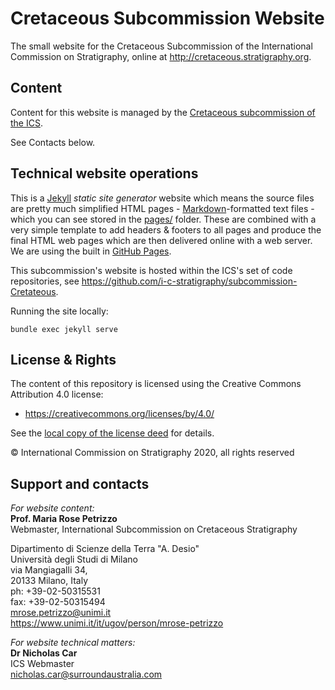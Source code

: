 # Cretaceous Subcommission Website
The small website for the Cretaceous Subcommission of the International Commission on Stratigraphy, online at <http://cretaceous.stratigraphy.org>.


## Content
Content for this website is managed by the [Cretaceous subcommission of the ICS](https://stratigraphy.org/subcommissions#Cretaceous).

See Contacts below.


## Technical website operations
This is a [Jekyll](https://jekyllrb.com/) *static site generator* website which means the source files are pretty much simplified HTML pages - [Markdown](https://github.com/adam-p/markdown-here/wiki/Markdown-Cheatsheet)-formatted text files - which you can see stored in the [pages/](pages/) folder. These are combined with a very simple template to add headers & footers to all pages and produce the final HTML web pages which are then delivered online with a web server. We are using the built in [GitHub Pages](https://pages.github.com/).

This subcommission's website is hosted within the ICS's set of code repositories, see <https://github.com/i-c-stratigraphy/subcommission-Cretateous>.

Running the site locally:

`bundle exec jekyll serve`


## License & Rights
The content of this repository is licensed using the Creative Commons Attribution 4.0 license:

* <https://creativecommons.org/licenses/by/4.0/>

See the [local copy of the license deed](LICENSE) for details.

&copy; International Commission on Stratigraphy 2020, all rights reserved


## Support and contacts
*For website content:*  
**Prof. Maria Rose Petrizzo**  
Webmaster, International Subcommission on Cretaceous Stratigraphy  

Dipartimento di Scienze della Terra "A. Desio"  
Università degli Studi di Milano  
via Mangiagalli 34,  
20133 Milano, Italy  
ph: +39-02-50315531  
fax: +39-02-50315494  
<mrose.petrizzo@unimi.it>  
<https://www.unimi.it/it/ugov/person/mrose-petrizzo>


*For website technical matters:*  
**Dr Nicholas Car**  
ICS Webmaster  
<nicholas.car@surroundaustralia.com>  
